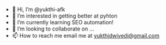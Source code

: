 - 👋 Hi, I’m @yukthi-afk
- 👀 I’m interested in getting better at pyhton
- 🌱 I’m currently learning SEO automation!
- 💞️ I’m looking to collaborate on ...
- 📫 How to reach me email me at yukthidwivedi@gmail.com

<!---
yukthi-afk/yukthi-afk is a ✨ special ✨ repository because its `README.md` (this file) appears on your GitHub profile.
You can click the Preview link to take a look at your changes.
--->
